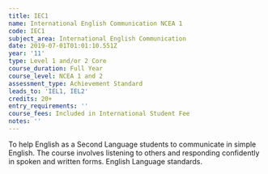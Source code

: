 ```yaml
---
title: IEC1
name: International English Communication NCEA 1
code: IEC1
subject_area: International English Communication
date: 2019-07-01T01:01:10.551Z
year: '11'
type: Level 1 and/or 2 Core
course_duration: Full Year
course_level: NCEA 1 and 2
assessment_type: Achievement Standard
leads_to: 'IEL1, IEL2'
credits: 20+
entry_requirements: ''
course_fees: Included in International Student Fee
notes: ''
---
```

To help English as a Second Language students to communicate in simple English. The course involves listening to others and responding confidently in spoken and written forms. English Language standards.
